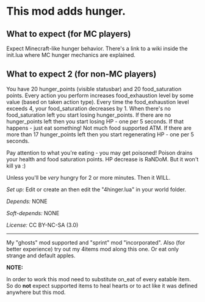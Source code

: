 This mod adds hunger.
=====================

What to expect (for MC players)
-------------------------------
Expect Minecraft-like hunger behavior.
There's a link to a wiki inside the init.lua where MC hunger mechanics are explained.

What to expect 2 (for non-MC players)
-------------------------------------
You have 20 hunger_points (visible statusbar) and 20 food_saturation points.
Every action you perform increases food_exhaustion level by some value (based on taken action type).
Every time the food_exhaustion level exceeds 4, your food_saturation decreases by 1.
When there's no food_saturation left you start losing hunger_points.
If there are no hunger_points left then you start losing HP - one per 5 seconds.
If that happens - just eat something! Not much food supported ATM.
If there are more than 17 hunger_points left then you start regenerating HP - one per 5 seconds.

Pay attention to what you're eating - you may get poisoned!
Poison drains your health and food saturation points.
HP decrease is RaNDoM. But it won't kill ya :)

Unless you'll be *very* hungry for 2 or more minutes. Then it WILL.

*Set up:* Edit or create an then edit the "4hinger.lua" in your world folder.

*Depends:* NONE

*Soft-depends:* NONE

*License:* CC BY-NC-SA (3.0)

--------------------------------
My "ghosts" mod supported and "sprint" mod "incorporated".
Also (for better experience) try out my 4items mod along this one.
Or eat only strange and default apples.

**NOTE:**

In order to work this mod need to substitute on_eat of every eatable item.
So do **not** expect supported items to heal hearts or to act like it was defined anywhere but this mod.
